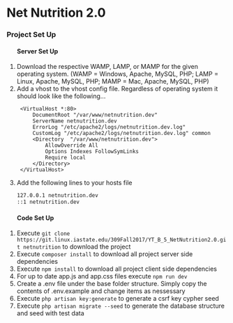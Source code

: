 <h1>Net Nutrition 2.0</h1>

<h3>Project Set Up</h3>
<ol>
  <h4>Server Set Up</h4>
  <li>
  Download the respective WAMP, LAMP, or MAMP for the given operating system. (WAMP = Windows, Apache, MySQL, PHP; LAMP = Linux, Apache, MySQL, PHP; MAMP = Mac, Apache, MySQL, PHP)
  </li>
  <li>
  Add a vhost to the vhost config file. Regardless of operating system it should look like the following...
  
 ~~~~
  <VirtualHost *:80>
      DocumentRoot "/var/www/netnutrition.dev"
      ServerName netnutrition.dev
      ErrorLog "/etc/apache2/logs/netnutrition.dev.log"
      CustomLog "/etc/apache2/logs/netnutrition.dev.log" common
      <Directory  "/var/www/netnutrition.dev">
          AllowOverride All
          Options Indexes FollowSymLinks
          Require local
      </Directory>
  </VirtualHost>
  ~~~~
  </li>
  <li>
  Add the following lines to your hosts file
  
  ```bash
  127.0.0.1 netnutrition.dev
  ::1 netnutrition.dev
  ```
  </li>
</ol>
<ol>
  <h4>Code Set Up</h4>
  <li>
  Execute <code>git clone https://git.linux.iastate.edu/309Fall2017/YT_B_5_NetNutrition2.0.git netnutrition</code> to download the project
  </li>
  <li>
  Execute <code>composer install</code> to download all project server side dependencies
  </li>
  <li>
  Execute <code>npm install</code> to download all project client side dependencies
  </li>
  <li>
  For up to date app.js and app.css files execute <code>npm run dev</code>
  </li>
  <li>
  Create a .env file under the base folder structure. Simply copy the contents of .env.example and change items as nessessary
  </li>
  <li>
  Execute <code>php artisan key:generate</code> to generate a csrf key cypher seed
  </li>
  <li>
  Execute <code>php artisan migrate --seed</code> to generate the database structure and seed with test data
  </li>
</ol>